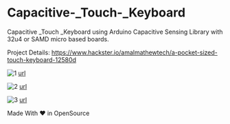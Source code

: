 # Capacitive-_Touch-_Keyboard
Capacitive _Touch _Keyboard using Arduino Capacitive Sensing Library with 32u4 or SAMD micro based boards.


Project Details: https://www.hackster.io/amalmathewtech/a-pocket-sized-touch-keyboard-12580d


![1](https://user-images.githubusercontent.com/26376366/94463473-9fc63f00-01da-11eb-8353-f5689d1c3862.png)
[url](https://twitter.com/arduino/status/976161068404871168)


![2](https://user-images.githubusercontent.com/26376366/94463463-9b9a2180-01da-11eb-99bf-7b291e085c63.png)
[url](https://twitter.com/MicrochipMakes/status/973599635817357312)

![3](https://user-images.githubusercontent.com/26376366/94463468-9e951200-01da-11eb-830f-614092c8e138.png)
[url](https://twitter.com/Hacksterio/status/973227865645944835)






Made With ❤ in OpenSource 
